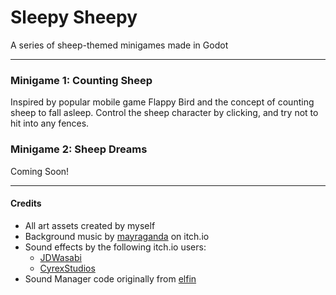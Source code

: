 # Sleepy Sheepy
A series of sheep-themed minigames made in Godot

-----

### Minigame 1: Counting Sheep
Inspired by popular mobile game Flappy Bird and the concept of counting sheep to fall asleep.
Control the sheep character by clicking, and try not to hit into any fences.

 ### Minigame 2: Sheep Dreams
 Coming Soon!

-----

#### Credits
- All art assets created by myself
- Background music by [mayraganda](https://mayragandra.itch.io/freeambientmusic) on itch.io
- Sound effects by the following itch.io users:
  	- [JDWasabi](https://jdwasabi.itch.io/8-bit-16-bit-sound-effects-pack)
  	- [CyrexStudios](https://cyrex-studios.itch.io/universal-ui-soundpack)
- Sound Manager code originally from [elfin](https://github.com/voithos/elfin)
